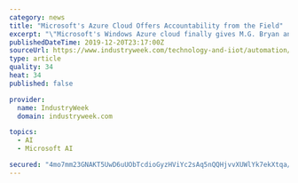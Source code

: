```yaml
---
category: news
title: "Microsoft's Azure Cloud Offers Accountability from the Field"
excerpt: "\"Microsoft's Windows Azure cloud finally gives M.G. Bryan and our customers asset accountability ... Software Business Development at Rockwell Automation. \"When an end-user ships a machine, whether its a small single machine or its a big complex line with lots of equipment, the requirement for software requires fairly significant PC or ..."
publishedDateTime: 2019-12-20T23:17:00Z
sourceUrl: https://www.industryweek.com/technology-and-iiot/automation/article/21957422/microsofts-azure-cloud-offers-accountability-from-the-field
type: article
quality: 34
heat: 34
published: false

provider:
  name: IndustryWeek
  domain: industryweek.com

topics:
  - AI
  - Microsoft AI

secured: "4mo7mm23GNAKT5UwD6uUObTcdioGyzHViYc2sAq5nQQHjvvXUWlYk7ekXtqa/lW9iEznZZef6VlND40+HuwF/2PnxNDdUOdq0D5MU2FJevJVI44RRpg5cT2u0K+H6wIdRjG+Fztzaa0t2CfF2ymPW6bUKM2CwSlhcccUOZyW3s2TMToSr0gMU/I7sTJMkgwUbbNTWCEOOjjE0xV9l/OcO5A5nxzW3c3yAVOLiFUolkwXaDxoTRs+whDn07bONZYHJLYzASaSYWTxYP2/J8Ouww==;WH80+8KJctbQ19KDFRmbrQ=="
---
```


